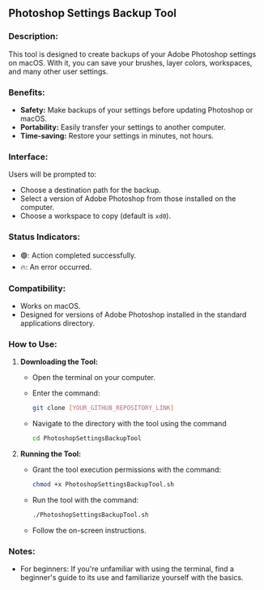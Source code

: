## Photoshop Settings Backup Tool

### Description:

This tool is designed to create backups of your Adobe Photoshop settings on macOS. With it, you can save your brushes, layer colors, workspaces, and many other user settings.

### Benefits:

- **Safety:** Make backups of your settings before updating Photoshop or macOS.
- **Portability:** Easily transfer your settings to another computer.
- **Time-saving:** Restore your settings in minutes, not hours.

### Interface:

Users will be prompted to:

- Choose a destination path for the backup.
- Select a version of Adobe Photoshop from those installed on the computer.
- Choose a workspace to copy (default is `xd0`).

### Status Indicators:

- 🟢: Action completed successfully.
- 🔥: An error occurred.

### Compatibility:

- Works on macOS.
- Designed for versions of Adobe Photoshop installed in the standard applications directory.

### How to Use:

1. **Downloading the Tool:**

   - Open the terminal on your computer.
   - Enter the command:
     ```bash
     git clone [YOUR_GITHUB_REPOSITORY_LINK]
     ```
   - Navigate to the directory with the tool using the command

      ```bash
      cd PhotoshopSettingsBackupTool
      ```

2. **Running the Tool:**
   - Grant the tool execution permissions with the command:
     ```bash
     chmod +x PhotoshopSettingsBackupTool.sh
     ```
   - Run the tool with the command:
     ```bash
     ./PhotoshopSettingsBackupTool.sh
     ```
   - Follow the on-screen instructions.

### Notes:

- For beginners: If you're unfamiliar with using the terminal, find a beginner's guide to its use and familiarize yourself with the basics.
